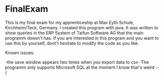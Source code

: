 # FinalExam

This is my final exam for my apprenticeship at Max Eyth Schule, Kirchheim/Teck, Germany.
I created this program with java. It was written to show queries in the ERP System of Taifun Software AG that the main programm doesn't has. If you are interested in this program and you want to use this by yourself, dont't hesitate to modify the code as you like.


Known issues:

-the save window appears two times when you export data to csv
-The programm only supports Microsoft SQL at the moment I know that's weird :-(



